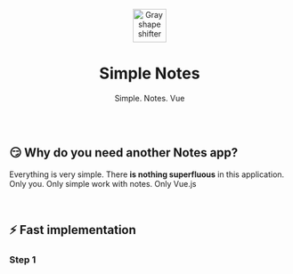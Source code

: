 <p align="center"><a href="https://github.com/nastyox/Rando.js#nastyox"><img src="https://camo.githubusercontent.com/bd40e292d43464dc2d4cacd936d43f30fc8a1a5676c50b21e2e9d13bf203bdb1/687474703a2f2f72616e646f6a732e636f6d2f696d616765732f736861706553686966746572477261792e676966" alt="Gray shape shifter" height="60" data-canonical-src="http://randojs.com/images/shapeShifterGray.gif" style="max-width:100%;"></a></p>
<h1 align="center">Simple Notes</h1>
<p align="center">Simple. Notes. Vue</p>
<br>
<br>
<h2>😏 Why do you need another Notes app?</h2>
<p>Everything is very simple. There <strong>is nothing superfluous</strong> in this application. Only you. Only simple work with notes. Only Vue.js</p>
<br>
<h2>⚡ Fast implementation</h2>

<h3>Step 1</h3>
